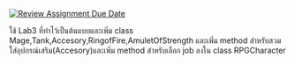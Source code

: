 [![Review Assignment Due Date](https://classroom.github.com/assets/deadline-readme-button-24ddc0f5d75046c5622901739e7c5dd533143b0c8e959d652212380cedb1ea36.svg)](https://classroom.github.com/a/eqm3GZau)

ใช้ Lab3 ที่ทำไว้เป็นต้นแบบและเพิ่ม class Mage,Tank,Accesory,RingofFire,AmuletOfStrength และเพิ่ม method สำหรับสวมใส่อุปกรณ์เสริม(Accesory)และเพิ่ม method สำหรับเลือก job ลงใน class RPGCharacter